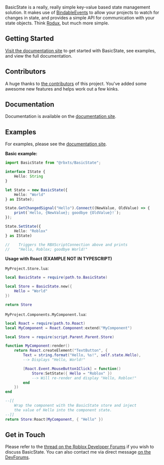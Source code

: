 <!-- Link References -->
[repo]: https://github.com/csqrl/BasicState
[contribs]: https://github.com/csqrl/BasicState/graphs/contributors
[actions]: https://github.com/csqrl/BasicState/actions
[latest-release]: https://github.com/csqrl/BasicState/releases/latest

[docs]: https://csqrl.github.io/BasicState
[docs-example]: https://csqrl.github.io/BasicState/example

[forum]: https://devforum.roblox.com/t/571355
[forum-dm]: https://devforum.roblox.com/new-message?username=csqrl

<!-- Image References -->
[img-cover]: resources/basicstate-cover.png
[img-ci-status]: https://github.com/csqrl/BasicState/actions/workflows/ci.yml/badge.svg
[img-latest-release]: https://img.shields.io/github/v/release/csqrl/BasicState?label=version

<!-- Content -->

BasicState is a really, really simple key-value based state management solution. It makes use of [BindableEvents](https://developer.roblox.com/en-us/api-reference/class/BindableEvent) to allow your projects to watch for changes in state, and provides a simple API for communication with your state objects. Think [Rodux](https://roblox.github.io/rodux/), but much more simple.

## Getting Started
[Visit the documentation site][docs] to get started with BasicState, see examples, and view the full documentation.

## Contributors
A huge thanks to [the contributors][contribs] of this project. You've added some awesome new features and helps work out a few kinks.

## Documentation
Documentation is available on the [documentation site][docs].

## Examples
For examples, please see the [documentation site][docs-example].

**Basic example:**
```typescript
import BasicState from "@rbxts/BasicState";

interface IState {
    Hello: String
}

let State = new BasicState({
    Hello: "World"
} as IState);

State.GetChangedSignal("Hello").Connect((NewValue, OldValue) => {
    print(`Hello, {NewValue}; goodbye {OldValue}!`);
});

State.SetState({
    Hello: "Roblox"
} as IState)

//    Triggers the RBXScriptConnection above and prints
//    "Hello, Roblox; goodbye World!"

```

**Usage with Roact (EXAMPLE NOT IN TYPESCRIPT)**

`MyProject.Store.lua`:

```lua
local BasicState = require(path.to.BasicState)

local Store = BasicState.new({
    Hello = "World"
})

return Store
```

`MyProject.Components.MyComponent.lua`:
```lua
local Roact = require(path.to.Roact)
local MyComponent = Roact.Component:extend("MyComponent")

local Store = require(script.Parent.Parent.Store)

function MyComponent:render()
    return Roact.createElement("TextButton", {
        Text = string.format("Hello, %s!", self.state.Hello),
        --> Displays "Hello, World!"

        [Roact.Event.MouseButton1Click] = function()
            Store:SetState({ Hello = "Roblox" })
            --> Will re-render and display "Hello, Roblox!"
        end
    })
end

--[[
    Wrap the component with the BasicState store and inject
    the value of Hello into the component state.
--]]
return Store:Roact(MyComponent, { "Hello" })
```

## Get in Touch
Please refer to the [thread on the Roblox Developer Forums][forum] if you wish to discuss BasicState.
You can also contact me via direct message [on the DevForums][forum-dm].
